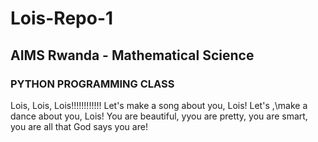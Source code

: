 # Lois-Repo-1
## AIMS Rwanda - Mathematical Science
### PYTHON PROGRAMMING CLASS

Lois, Lois, Lois!!!!!!!!!!!! Let's make a song about you, Lois! Let's ,\make a dance about you, Lois! You are beautiful, yyou are pretty, you are smart, you are all that God says you are!
